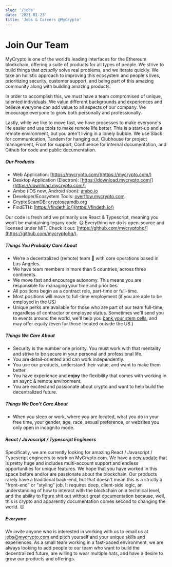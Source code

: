```yaml
---
slug: '/jobs'
date: '2021-01-23'
title: 'Jobs & Careers @MyCrypto'
---
```


# Join Our Team

MyCrypto is one of the world’s leading interfaces for the Ethereum blockchain, offering a suite of products for all types of people. We strive to build things that _actually_ solve real problems, and we iterate quickly. We take an holistic approach to improving this ecosystem and people's lives, prioritizing security, customer support, and being part of this amazing community along with building amazing products.

In order to accomplish this, we must have a team compromised of unique, talented individuals. We value different backgrounds and experiences and believe everyone can add value to all aspects of our company. We encourage everyone to grow both personally and professionally.

Lastly, while we like to move fast, we have processes to make everyone's life easier and use tools to make remote life better. This is a start-up and a remote environment, but you aren't living in a lonely bubble. We use Slack for communication, Tandem for hanging out, Clubhouse for project management, Front for support, Confluence for internal documentation, and Github for code and public documentation.

##### Our Products

- Web Application: [https://mycrypto.com/](https://mycrypto.com/)
- Desktop Application (Electron): [https://download.mycrypto.com/](https://download.mycrypto.com/)
- Ambo (iOS now, Android soon): [ambo.io](https://ambo.io/)
- Developer/Ecosystem Tools: [overflow.mycrypto.com](https://overflow.mycrypto.com/)
- CryptoScamDB: [cryptoscamdb.org](https://cryptoscamdb.org/)
- FindETH: [https://findeth.io/](https://findeth.io/)

Our code is fresh and we primarily use React & Typescript, meaning you won’t be maintaining legacy code. 😃 Everything we do is open-source and licensed under MIT. Check it out: [https://github.com/mycryptohq/](https://github.com/mycryptohq/).

##### Things You Probably Care About

- We’re a decentralized (remote) team 🚀 with core operations based in Los Angeles.
- We have team members in more than 5 countries, across three continents.
- We move fast and encourage autonomy. This means you are responsible for managing your time and priorities.
- All positions begin as a contract role, part-time or full-time.
- Most positions will move to full-time employment (if you are able to be employed in the US)
- Unique perks are available for those who are part of our team full-time, regardless of contractor or employee status. Sometimes we'll send you to events around the world, we'll help you [bank your stem cells](https://foreverlabs.com/), and may offer equity (even for those located outside the US.)

##### Things We Care About

- Security is the number one priority. You must work with that mentality and strive to be secure in your personal and professional life.
- You are detail-oriented and can work independently.
- You use our products, understand their value, and want to make them better.
- You have experience and **enjoy** the flexibility that comes with working in an async & remote environment.
- You are excited and passionate about crypto and want to help build the decentralized future.

##### Things We Don’t Care About

- When you sleep or work, where you are located, what you do in your free time, your gender, age, race, sexual preference, or websites you only open in incognito mode.

##### React / Javascript / Typescript Engineers

Specifically, we are currently looking for amazing React / Javascript / Typescript engineers to work on MyCrypto.com. We have a [new update](https://github.com/MyCryptoHQ/MyCrypto/tree/gau) that is pretty huge and includes multi-account support and endless opportunities for unique features. We hope that you have worked in this space before and/or are passionate about the blockchain. Our products rarely have a traditional back-end, but that doesn't mean this is a strictly a "front-end" or "styling" job. It requires deep, client-side logic, an understanding of how to interact with the blockchain on a technical level, and the ability to figure shit out without great documentation because, well, this is crypto and apparently documentation comes second to changing the world. 😉

##### Everyone

We invite anyone who is interested in working with us to email us at [jobs@mycrypto.com](mailto:jobs@mycrypto.com) and pitch yourself and your unique skills and experiences. As a small team working in a fast-paced environment, we are always looking to add people to our team who want to build the decentralized future, are willing to wear multiple hats, and have a desire to grow our products and offerings.
